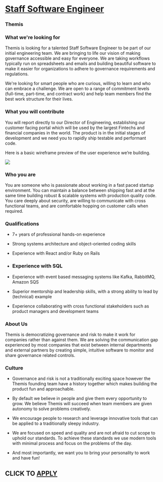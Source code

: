 # [Staff Software Engineer](https://www.remotewlb.com/apply/staff-software-engineer-74453)  
### Themis  
####  

### **What we're looking for**

Themis is looking for a talented Staff Software Engineer to be part of our initial engineering team. We are bringing to life our vision of making governance accessible and easy for everyone. We are taking workflows typically run on spreadsheets and emails and building beautiful software to make it easier for organizations to adhere to governance requirements and regulations.

We're looking for smart people who are curious, willing to learn and who can embrace a challenge. We are open to a range of commitment levels (full-time, part-time, and contract work) and help team members find the best work structure for their lives.

###  **What you will contribute**

You will report directly to our Director of Engineering, establishing our customer facing portal which will be used by the largest Fintechs and financial companies in the world. The product is in the initial stages of development and we need you to rapidly ship testable and performant code.

Here is a basic wireframe preview of the user experience we’re building.

![](https://uploads-ssl.webflow.com/605f6eafed0c906d597ddabf/607ed413118ef809bcd7a3f1_Policy.svg)

###  **Who you are**

You are someone who is passionate about working in a fast paced startup environment. You can maintain a balance between shipping fast and at the same time building robust & scalable systems with production quality code. You care deeply about security, are willing to communicate with cross functional teams, and are comfortable hopping on customer calls when required.

###  **Qualifications**

  * 7+ years of professional hands-on experience

  * Strong systems architecture and object-oriented coding skills

  * Experience with React and/or Ruby on Rails

  * ### Experience with SQL

  * Experience with event based messaging systems like Kafka, RabbitMQ, Amazon SQS

  * Superior mentorship and leadership skills, with a strong ability to lead by (technical) example

  * Experience collaborating with cross functional stakeholders such as product managers and development teams

###  **About Us**

Themis is democratizing governance and risk to make it work for companies rather than against them. We are solving the communication gap experienced by most companies that exist between internal departments and external partners by creating simple, intuitive software to monitor and share governance related controls.

###  **Culture**

  * Governance and risk is not a traditionally exciting space however the Themis founding team have a history together which makes building the product fun and approachable.

  * By default we believe in people and give them every opportunity to grow. We believe Themis will succeed when team members are given autonomy to solve problems creatively.

  * We encourage people to research and leverage innovative tools that can be applied to a traditionally sleepy industry.

  * We are focused on speed and quality and are not afraid to cut scope to uphold our standards. To achieve these standards we use modern tools with minimal process and focus on the problems of the day.

  * And most importantly, we want you to bring your personality to work and have fun!

  
## CLICK TO [APPLY](https://www.remotewlb.com/apply/staff-software-engineer-74453)

